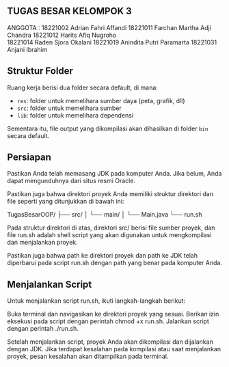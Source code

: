 ## TUGAS BESAR KELOMPOK 3

ANGGOTA :
18221002 Adrian Fahri Affandi
18221011 Farchan Martha Adji Chandra 
18221012 Harits Afiq Nugroho     
18221014 Raden Sjora Okalani
18221019 Anindita Putri Paramarta 
18221031 Anjani Ibrahim        

## Struktur Folder

Ruang kerja berisi dua folder secara default, di mana:

- `res`: folder untuk memelihara sumber daya (peta, grafik, dll)
- `src`: folder untuk memelihara sumber
- `lib`: folder untuk memelihara dependensi

Sementara itu, file output yang dikompilasi akan dihasilkan di folder `bin` secara default.

## Persiapan
Pastikan Anda telah memasang JDK pada komputer Anda. Jika belum, Anda dapat mengunduhnya dari situs resmi Oracle.

Pastikan juga bahwa direktori proyek Anda memiliki struktur direktori dan file seperti yang ditunjukkan di bawah ini:

TugasBesarOOP/
├── src/
│   └── main/
│       └── Main.java
└── run.sh

Pada struktur direktori di atas, direktori src/ berisi file sumber proyek, dan file run.sh adalah shell script yang akan digunakan untuk mengkompilasi dan menjalankan proyek.

Pastikan juga bahwa path ke direktori proyek dan path ke JDK telah diperbarui pada script run.sh dengan path yang benar pada komputer Anda.

## Menjalankan Script
Untuk menjalankan script run.sh, ikuti langkah-langkah berikut:

Buka terminal dan navigasikan ke direktori proyek yang sesuai.
Berikan izin eksekusi pada script dengan perintah chmod +x run.sh.
Jalankan script dengan perintah ./run.sh.

Setelah menjalankan script, proyek Anda akan dikompilasi dan dijalankan dengan JDK. Jika terdapat kesalahan pada kompilasi atau saat menjalankan proyek, pesan kesalahan akan ditampilkan pada terminal.




